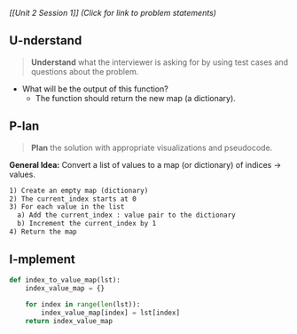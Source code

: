 *[[Unit 2 Session 1]] (Click for link to problem statements)*

## U-nderstand
 
> **Understand** what the interviewer is asking for by using test cases and questions about the problem.

- What will be the output of this function?
  - The function should return the new map (a dictionary).

## P-lan

> **Plan** the solution with appropriate visualizations and pseudocode.

**General Idea:** Convert a list of values to a map (or dictionary) of indices -> values.

```markdown
1) Create an empty map (dictionary)
2) The current_index starts at 0
3) For each value in the list
  a) Add the current_index : value pair to the dictionary
  b) Increment the current_index by 1
4) Return the map
```

## I-mplement

```python
def index_to_value_map(lst):
    index_value_map = {}
    
    for index in range(len(lst)):
        index_value_map[index] = lst[index]
    return index_value_map
``` 